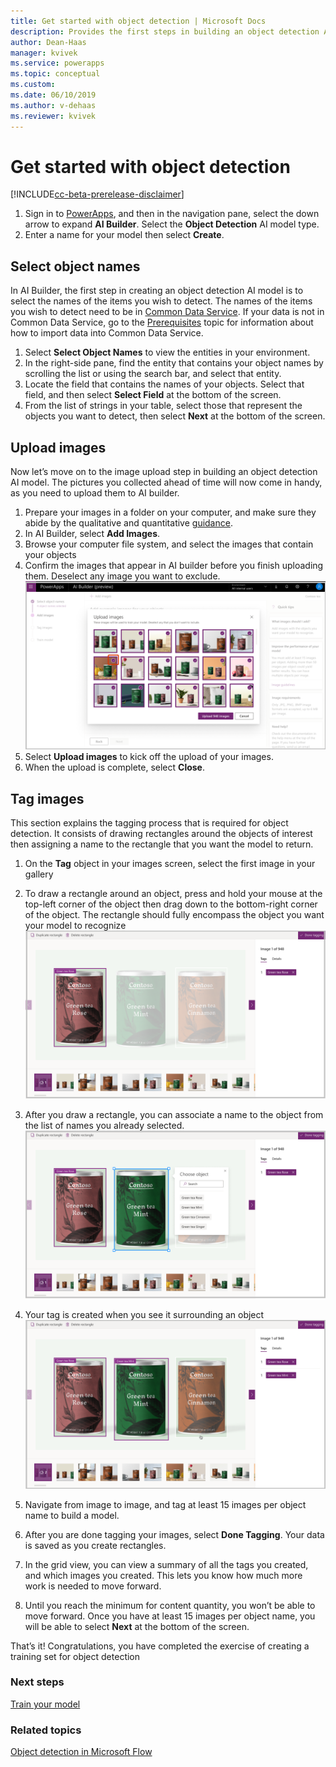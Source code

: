 ```yaml
---
title: Get started with object detection | Microsoft Docs
description: Provides the first steps in building an object detection AI model. 
author: Dean-Haas
manager: kvivek
ms.service: powerapps
ms.topic: conceptual
ms.custom: 
ms.date: 06/10/2019
ms.author: v-dehaas
ms.reviewer: kvivek
---
```


# Get started with object detection

[!INCLUDE[cc-beta-prerelease-disclaimer](./includes/cc-beta-prerelease-disclaimer.md)]

1.	Sign in to [PowerApps](https://web.powerapps.com), and then in the navigation pane, select the down arrow to expand **AI Builder**. Select the **Object Detection** AI model type.
2.	Enter a name for your model then select **Create**.

## Select object names

In AI Builder, the first step in creating an object detection AI model is to select the names of the items you wish to detect. The names of the items you wish to detect need to be in [Common Data Service](/maker/common-data-service/data-platform-intro). If your data is not in Common Data Service, go to the [Prerequisites](build-model.md#prerequisites) topic for information about how to import data into Common Data Service. 
1.	Select **Select Object Names** to view the entities in your environment. 
2.	In the right-side pane, find the entity that contains your object names by scrolling the list or using the search bar, and select that entity.
3.	Locate the field that contains the names of your objects. Select that field, and then select **Select Field** at the bottom of the screen.
4.	From the list of strings in your table, select those that represent the objects you want to detect, then select **Next** at the bottom of the screen.

## Upload images
 Now let’s move on to the image upload step in building an object detection AI model. The pictures you collected ahead of time will now come in handy, as you need to upload them to AI builder.
1.	Prepare your images in a folder on your computer, and make sure they abide by the qualitative and quantitative [guidance](collect-images.md).
2.	In AI Builder, select **Add Images**.
3.	Browse your computer file system, and select the images that contain your objects
4.	Confirm the images that appear in AI builder before you finish uploading them. Deselect any image you want to exclude.
![Select images screen](media/select-images.png "Select images screen")
5.	 Select **Upload images** to kick off the upload of your images.
6.	When the upload is complete, select **Close**.


## Tag images
This section explains the tagging process that is required for object detection. It consists of drawing rectangles around the objects of interest then assigning a name to the rectangle that you want the model to return.
1.	On the **Tag** object in your images screen, select the first image in your gallery
2.	To draw a rectangle around an object, press and hold your mouse at the top-left corner of the object then drag down to the bottom-right corner of the object. The rectangle should fully encompass the object you want your model to recognize
![Tag images screen](media/tag-images.png "Tag images screen")
 
3.	After you draw a rectangle, you can associate a name to the object from the list of names you already selected.
![Associate name screen](media/tag-image-associate-name.png "Associate name  screen")
 
4.	Your tag is created when you see it surrounding an object
![Tag created screen](media/tag-created.png "Tag created screen")
 
5.	Navigate from image to image, and tag at least 15 images per object name to build a model. 
6.	After you are done tagging your images, select **Done Tagging**. Your data is saved as you create rectangles. 
7.	In the grid view, you can view a summary of all the tags you created, and which images you created. This lets you know how much more work is needed to move forward.
8.	Until you reach the minimum for content quantity, you won’t be able to move forward. Once you have at least 15 images per object name, you will be able to select **Next** at the bottom of the screen. 

That’s it! Congratulations, you have completed the exercise of creating a training set for object detection



### Next steps
[Train  your model](object-detection-train-model.md)

### Related topics

[Object detection in Microsoft Flow](object-detection-model-in-flow.md) 